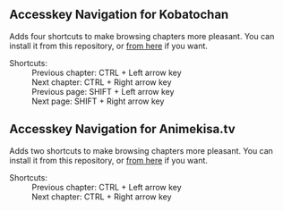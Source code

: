 ## Accesskey Navigation for Kobatochan

Adds four shortcuts to make browsing chapters more pleasant. You can install it from this repository, or [from here](https://greasyfork.org/en/scripts/406232-wm-kobatochan-com-accesskey-navigation) if you want.

<dl>
  <dt>Shortcuts:</dt>
  <dd>Previous chapter: CTRL + Left arrow key</dd>
  <dd>Next chapter: CTRL + Right arrow key</dd>
  <dd>Previous page: SHIFT + Left arrow key</dd>
  <dd>Next page: SHIFT + Right arrow key</dd>
</dl>

## Accesskey Navigation for Animekisa.tv

Adds two shortcuts to make browsing chapters more pleasant. You can install it from this repository, or [from here](https://greasyfork.org/en/scripts/406232-wm-kobatochan-com-accesskey-navigation) if you want.

<dl>
  <dt>Shortcuts:</dt>
  <dd>Previous chapter: CTRL + Left arrow key</dd>
  <dd>Next chapter: CTRL + Right arrow key</dd>
</dl>
